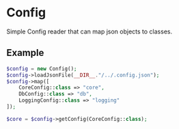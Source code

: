 # Config

Simple Config reader that can map json objects to classes.

## Example

```php
$config = new Config();
$config->loadJsonFile(__DIR__."/../.config.json");
$config->map([
    CoreConfig::class => "core",
    DbConfig::class => "db",
    LoggingConfig::class => "logging"
]);

$core = $config->getConfig(CoreConfig::class);
```
